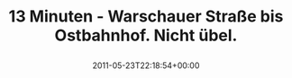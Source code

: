 ---
retweeted: false
source: <a href="http://twitter.com/download/iphone" rel="nofollow">Twitter for iPhone</a>
entities:
  hashtags: []
  symbols: []
  user_mentions: []
  urls: []
display_text_range:
- '0'
- '58'
favorite_count: '0'
id_str: '72788621639434240'
truncated: false
retweet_count: '0'
id: '72788621639434240'
created_at: Mon May 23 22:18:54 +0000 2011
favorited: false
full_text: 13 Minuten - Warschauer Straße bis Ostbahnhof. Nicht übel.
lang: de
tags:
- pesos/twitter
date: '2011-05-23T22:18:54+00:00'
src: https://twitter.com/bascht/status/72788621639434240
original_url: https://twitter.com/bascht/status/72788621639434240
type: twitter_tweet
text: 13 Minuten - Warschauer Straße bis Ostbahnhof. Nicht übel.
title: '13 Minuten - Warschauer Straße bis Ostbahnhof. Nicht übel.

  '

---